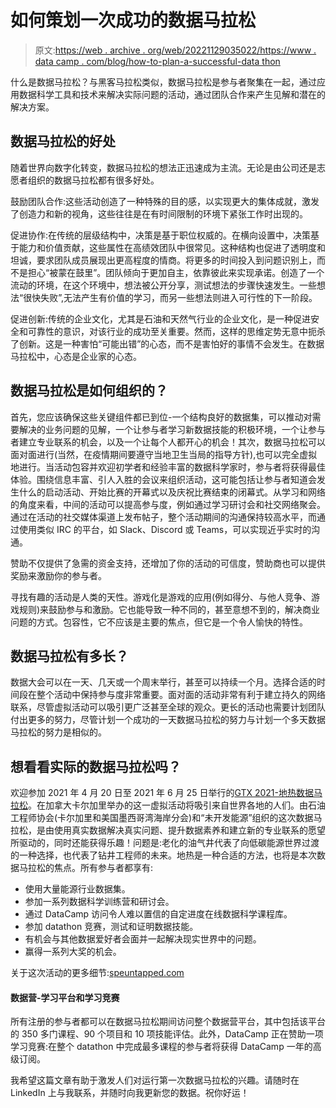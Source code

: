 # 如何策划一次成功的数据马拉松

> 原文:[https://web . archive . org/web/20221129035022/https://www . data camp . com/blog/how-to-plan-a-successful-data thon](https://web.archive.org/web/20221129035022/https://www.datacamp.com/blog/how-to-plan-a-successful-datathon)

什么是数据马拉松？与黑客马拉松类似，数据马拉松是参与者聚集在一起，通过应用数据科学工具和技术来解决实际问题的活动，通过团队合作来产生见解和潜在的解决方案。

## 数据马拉松的好处

随着世界向数字化转变，数据马拉松的想法正迅速成为主流。无论是由公司还是志愿者组织的数据马拉松都有很多好处。

鼓励团队合作:这些活动创造了一种特殊的目的感，以实现更大的集体成就，激发了创造力和新的视角，这些往往是在有时间限制的环境下紧张工作时出现的。

促进协作:在传统的层级结构中，决策是基于职位权威的。在横向设置中，决策基于能力和价值贡献，这些属性在高绩效团队中很常见。这种结构也促进了透明度和坦诚，要求团队成员展现出更高程度的情商。将更多的时间投入到问题识别上，而不是担心“被蒙在鼓里”。团队倾向于更加自主，依靠彼此来实现承诺。创造了一个流动的环境，在这个环境中，想法被公开分享，测试想法的步骤快速发生。一些想法“很快失败”,无法产生有价值的学习，而另一些想法则进入可行性的下一阶段。

促进创新:传统的企业文化，尤其是石油和天然气行业的企业文化，是一种促进安全和可靠性的意识，对该行业的成功至关重要。然而，这样的思维定势无意中扼杀了创新。这是一种害怕“可能出错”的心态，而不是害怕好的事情不会发生。在数据马拉松中，心态是企业家的心态。

## 数据马拉松是如何组织的？

首先，您应该确保这些关键组件都已到位-一个结构良好的数据集，可以推动对需要解决的业务问题的见解，一个让参与者学习新数据技能的积极环境，一个让参与者建立专业联系的机会，以及一个让每个人都开心的机会！其次，数据马拉松可以面对面进行(当然，在疫情期间要遵守当地卫生当局的指导方针),也可以完全虚拟地进行。当活动包容并欢迎初学者和经验丰富的数据科学家时，参与者将获得最佳体验。围绕信息丰富、引人入胜的会议来组织活动，这可能包括让参与者知道会发生什么的启动活动、开始比赛的开幕式以及庆祝比赛结束的闭幕式。从学习和网络的角度来看，中间的活动可以提高参与度，例如通过学习研讨会和社交网络聚会。通过在活动的社交媒体渠道上发布帖子，整个活动期间的沟通保持较高水平，而通过使用类似 IRC 的平台，如 Slack、Discord 或 Teams，可以实现近乎实时的沟通。

赞助不仅提供了急需的资金支持，还增加了你的活动的可信度，赞助商也可以提供奖励来激励你的参与者。

寻找有趣的活动是人类的天性。游戏化是游戏的应用(例如得分、与他人竞争、游戏规则)来鼓励参与和激励。它也能导致一种不同的，甚至意想不到的，解决商业问题的方式。包容性，它不应该是主要的焦点，但它是一个令人愉快的特性。

## 数据马拉松有多长？

数据大会可以在一天、几天或一个周末举行，甚至可以持续一个月。选择合适的时间段在整个活动中保持参与度非常重要。面对面的活动非常有利于建立持久的网络联系，尽管虚拟活动可以吸引更广泛甚至全球的观众。更长的活动也需要计划团队付出更多的努力，尽管计划一个成功的一天数据马拉松的努力与计划一个多天数据马拉松的努力是相似的。

## 想看看实际的数据马拉松吗？

欢迎参加 2021 年 4 月 20 日至 2021 年 6 月 25 日举行的[GTX 2021-地热数据马拉松](https://web.archive.org/web/20220808014737/https://www.speuntapped.com/)。在加拿大卡尔加里举办的这一虚拟活动将吸引来自世界各地的人们。由石油工程师协会(卡尔加里和美国墨西哥湾海岸分会)和“未开发能源”组织的这次数据马拉松，是由使用真实数据解决真实问题、提升数据素养和建立新的专业联系的愿望所驱动的，同时还能获得乐趣！问题是:老化的油气井代表了向低碳能源世界过渡的一种选择，也代表了钻井工程师的未来。地热是一种合适的方法，也将是本次数据马拉松的焦点。所有参与者都享有:

*   使用大量能源行业数据集。
*   参加一系列数据科学训练营和研讨会。
*   通过 DataCamp 访问令人难以置信的自定进度在线数据科学课程库。
*   参加 datathon 竞赛，测试和证明数据技能。
*   有机会与其他数据爱好者会面并一起解决现实世界中的问题。
*   赢得一系列大奖的机会。

关于这次活动的更多细节:[speuntapped.com](https://web.archive.org/web/20220808014737/https://www.speuntapped.com/)

#### 数据营-学习平台和学习竞赛

所有注册的参与者都可以在数据马拉松期间访问整个数据营平台，其中包括该平台的 350 多门课程、90 个项目和 10 项技能评估。此外，DataCamp 正在赞助一项学习竞赛:在整个 datathon 中完成最多课程的参与者将获得 DataCamp 一年的高级订阅。

我希望这篇文章有助于激发人们对运行第一次数据马拉松的兴趣。请随时在 LinkedIn 上与我联系，并随时向我更新您的数据。祝你好运！